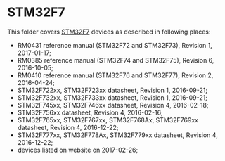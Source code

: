 STM32F7
=======

This folder covers [STM32F7](http://www.st.com/stm32f7) devices as described in following places:
- RM0431 reference manual (STM32F72 and STM32F73), Revision 1, 2017-01-17;
- RM0385 reference manual (STM32F74 and STM32F75), Revision 6, 2016-10-05;
- RM0410 reference manual (STM32F76 and STM32F77), Revision 2, 2016-04-24;
- STM32F722xx, STM32F723xx datasheet, Revision 1, 2016-09-21;
- STM32F732xx, STM32F733xx datasheet, Revision 1, 2016-09-21;
- STM32F745xx, STM32F746xx datasheet, Revision 4, 2016-02-18;
- STM32F756xx datasheet, Revision 4, 2016-02-16;
- STM32F765xx, STM32F767xx, STM32F768Ax, STM32F769xx datasheet, Revision 4, 2016-12-22;
- STM32F777xx, STM32F778Ax, STM32F779xx datasheet, Revision 4, 2016-12-22;
- devices listed on website on 2017-02-26;
